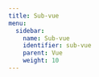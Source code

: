 ```yaml
---
title: Sub-vue
menu:
  sidebar:
    name: Sub-vue
    identifier: sub-vue
    parent: Vue
    weight: 10
---
```

